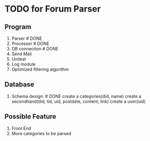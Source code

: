 # TODO for Forum Parser

## Program
1. Parser # DONE
2. Processor # DONE
3. DB connection # DONE
4. Send Mail
5. Unitest
6. Log module
7. Optimized filtering algorithm

## Database
1. Schema design: # DONE
    create a categories(did, name)
    create a secondhand(did, tid, uid, postdate, content, link)
    create a user(uid)

## Possible Feature
1. Front End
2. More categories to be parsed
